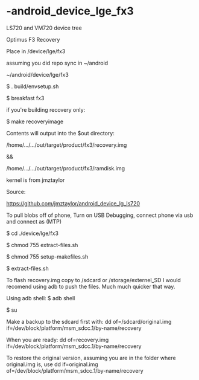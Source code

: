 -android_device_lge_fx3
=======================

LS720 and VM720 device tree

Optimus F3 Recovery


Place in /device/lge/fx3

assuming you did repo sync in ~/android

~/android/device/lge/fx3

$ . build/envsetup.sh

$ breakfast fx3


if you're building recovery only:

$ make recoveryimage

Contents will output into the $out directory:

/home/.../.../out/target/product/fx3/recovery.img

&&

/home/.../.../out/target/product/fx3/ramdisk.img

kernel is from jmztaylor

Source:

https://github.com/jmztaylor/android_device_lg_ls720

To pull blobs off of phone, Turn on USB Debugging, connect phone via usb and connect as (MTP)

$ cd ./device/lge/fx3

$ chmod 755 extract-files.sh

$ chmod 755 setup-makefiles.sh

$ extract-files.sh


To flash recovery.img copy to /sdcard or /storage/externel_SD
I would recomend using adb to push the files. Much much quicker that way.

Using adb shell:
$ adb shell

$ su


Make a backup to the sdcard first with:
dd of=/sdcard/original.img if=/dev/block/platform/msm_sdcc.1/by-name/recovery



When you are ready:
dd of=recovery.img if=/dev/block/platform/msm_sdcc.1/by-name/recovery

To restore the original version, assuming you are in the folder where original.img is, use
dd if=original.img of=/dev/block/platform/msm_sdcc.1/by-name/recovery
